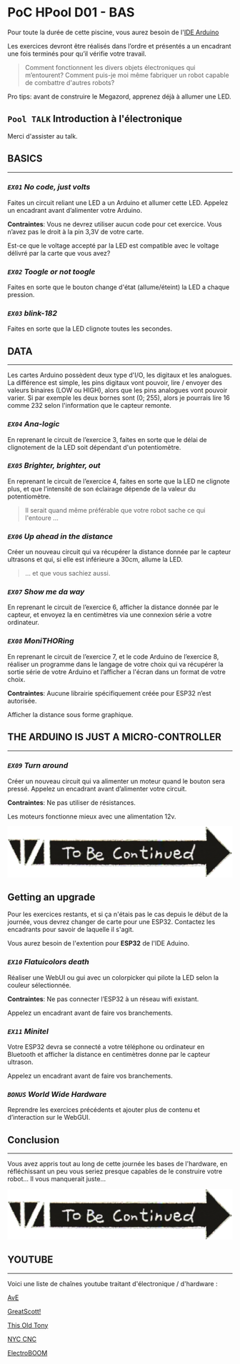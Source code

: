# PoC HPool D01 - BAS

Pour toute la durée de cette piscine, vous aurez besoin de l'[IDE Arduino](https://www.arduino.cc/en/main/software)

Les exercices devront être réalisés dans l’ordre et présentés a un encadrant une fois terminés pour qu’il vérifie votre travail.

> Comment fonctionnent les divers objets électroniques qui m’entourent? Comment puis-je moi même fabriquer un robot capable de combattre d'autres robots?

Pro tips: avant de construire le Megazord, apprenez déjà à allumer une LED.

## `Pool TALK` Introduction à l'électronique

Merci d'assister au talk.

## BASICS

---

### *`EX01` No code, just volts*

Faites un circuit reliant une LED a un Arduino et allumer cette LED. Appelez un encadrant avant d’alimenter votre Arduino.

**Contraintes**: Vous ne devrez utiliser aucun code pour cet exercice. Vous n’avez pas le droit à la pin 3,3V de votre carte.

Est-ce que le voltage accepté par la LED est compatible avec le voltage délivré par la carte que vous avez?

### *`EX02` Toogle or not toogle*

Faites en sorte que le bouton change d'état (allume/éteint) la LED a chaque pression.

### *`EX03` blink-182*

Faites en sorte que la LED clignote toutes les secondes.

## DATA

---

Les cartes Arduino possèdent deux type d'I/O, les digitaux et les analogues. La différence est simple, les pins digitaux vont pouvoir, lire / envoyer des valeurs binaires (LOW ou HIGH), alors que les pins analogues vont pouvoir varier. Si par exemple les deux bornes sont (0; 255), alors je pourrais lire 16 comme 232 selon l'information que le capteur remonte.

### *`EX04` Ana-logic*

En reprenant le circuit de l’exercice 3, faites en sorte que le délai de clignotement de la LED soit dépendant d'un potentiomètre.

### *`EX05` Brighter, brighter, out*

En reprenant le circuit de l’exercice 4, faites en sorte que la LED ne clignote plus, et que l’intensité de son éclairage dépende de la valeur du potentiomètre.

> Il serait quand même préférable que votre robot sache ce qui l'entoure ...

### *`EX06` Up ahead in the distance*

Créer un nouveau circuit qui va récupérer la distance donnée par le capteur ultrasons et qui, si elle est inférieure a 30cm, allume la LED.

> ... et que vous sachiez aussi.

### *`EX07` Show me da way*

En reprenant le circuit de l’exercice 6, afficher la distance donnée par le capteur, et envoyez la en centimètres via une connexion série a votre ordinateur.

### *`EX08` MoniTHORing*

En reprenant le circuit de l’exercice 7, et le code Arduino de l’exercice 8, réaliser un programme dans le langage de votre choix qui va récupérer la sortie série de votre Arduino et l’afficher a l'écran dans un format de votre choix.

**Contraintes**: Aucune librairie spécifiquement créée pour ESP32 n’est autorisée.

Afficher la distance sous forme graphique.

## THE ARDUINO IS JUST A MICRO-CONTROLLER

---

### *`EX09` Turn around*

Créer un nouveau circuit qui va alimenter un moteur quand le bouton sera pressé. Appelez un encadrant avant d’alimenter votre circuit.

**Contraintes**: Ne pas utiliser de résistances.

Les moteurs fonctionne mieux avec une alimentation 12v.

![pickaxe](https://github.com/PoCInnovation/Pool2021/blob/master/.github/assets/hardware_continued.png)

## Getting an upgrade

Pour les exercices restants, et si ça n'étais pas le cas depuis le début de la journée, vous devrez changer de carte pour une ESP32. Contactez les encadrants pour savoir de laquelle il s'agit.

Vous aurez besoin de l'extention pour **ESP32** de l'IDE Aduino.

### *`EX10` Flatuicolors death*

Réaliser une WebUI ou gui avec un colorpicker qui pilote la LED selon la couleur sélectionnée.

**Contraintes**: Ne pas connecter l’ESP32 à un réseau wifi existant.

Appelez un encadrant avant de faire vos branchements.

### *`EX11` Minitel*

Votre ESP32 devra se connecté a votre téléphone ou ordinateur en Bluetooth et afficher la distance en centimètres donne par le capteur ultrason.

Appelez un encadrant avant de faire vos branchements.

### *`BONUS` World Wide Hardware*

Reprendre les exercices précédents et ajouter plus de contenu et d’interaction sur le WebGUI. 

## Conclusion

---

Vous avez appris tout au long de cette journée les bases de l'hardware, en réfléchissant un peu vous seriez presque capables de le construire votre robot... Il vous manquerait juste...

![continued](https://github.com/PoCInnovation/Pool2021/blob/master/.github/assets/hardware_continued.png)

## YOUTUBE

---

Voici une liste de chaînes youtube traitant d'électronique / d'hardware  :

[AvE](https://www.youtube.com/user/arduinoversusevil)

[GreatScott!](https://www.youtube.com/user/greatscottlab)

[This Old Tony](https://www.youtube.com/user/featony)

[NYC CNC](https://www.youtube.com/user/saunixcomp)

[ElectroBOOM](https://www.youtube.com/user/msadaghd)
